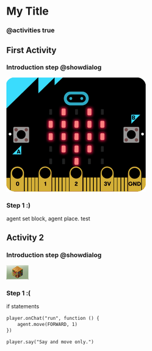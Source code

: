 # My Title

### @activities true

## First Activity

### Introduction step @showdialog

![](/docs/static/sim.gif)

### Step 1 :)

agent set block, agent place. test 

## Activity 2

### Introduction step @showdialog

![](/docs/static/tiny.jpg)

### Step 1 :(

if statements

```ghost
player.onChat("run", function () {
    agent.move(FORWARD, 1)
})
```
```template
player.say("Say and move only.")
```

